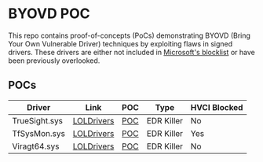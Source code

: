 # BYOVD POC

This repo contains proof-of-concepts (PoCs) demonstrating BYOVD (Bring Your Own Vulnerable Driver) techniques by exploiting flaws in signed drivers. These drivers are either not included in [Microsoft's blocklist](https://learn.microsoft.com/en-us/windows/security/application-security/application-control/app-control-for-business/design/microsoft-recommended-driver-block-rules#vulnerable-driver-blocklist-xml) or have been previously overlooked.

## POCs

| Driver | Link | POC | Type | HVCI Blocked |
| ------------- | ------ | ------ | ------ | ------ |
| TrueSight.sys | [LOLDrivers](https://www.loldrivers.io/drivers/e0e93453-1007-4799-ad02-9b461b7e0398/) | [POC](./poc/edr-killer/truesight/) | EDR Killer | No |
| TfSysMon.sys | [LOLDrivers](https://www.loldrivers.io/drivers/bd9f084e-b235-4978-bf2a-5f1dc02937df/) | [POC](./poc/edr-killer/tfsysmon/) | EDR Killer | Yes |
| Viragt64.sys | [LOLDrivers](https://www.loldrivers.io/drivers/7edb5602-239f-460a-89d6-363ff1059765/) | [POC](./poc/edr-killer/viragt64/) | EDR Killer | No |
